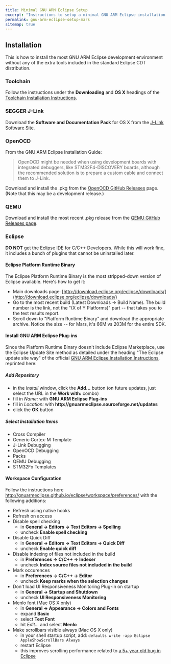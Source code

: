 ```yaml
---
title: Minimal GNU ARM Eclipse Setup
excerpt: "Instructions to setup a minimal GNU ARM Eclipse installation on Mac OS X (macOS) or Linux"
permalink: gnu-arm-eclipse-setup-mars
sitemap: true
---
```


## Installation
This is how to install the most GNU ARM Eclipse development environment without any of the extra tools included in the standard Eclipse CDT distribution.

### Toolchain
Follow the instructions under the **Downloading** and **OS X** headings of the [Toolchain Installation Instructions](http://gnuarmeclipse.github.io/toolchain/install/).

### SEGGER J-Link
Download the **Software and Documentation Pack** for OS X from the [J-Link Software Site](https://www.segger.com/jlink-software.html).

### OpenOCD
From the GNU ARM Eclipse Installation Guide:

> OpenOCD might be needed when using development boards with integrated debuggers, like STM32F4-DISCOVERY boards, although the recommended solution is to prepare a custom cable and connect them to J-Link.

Download and install the .pkg from the [OpenOCD GitHub Releases](https://github.com/gnuarmeclipse/openocd/releases/latest) page. (Note that this may be a development release.)

### QEMU
Download and install the most recent .pkg release from the [QEMU GitHub Releases page](https://github.com/gnuarmeclipse/qemu/releases/latest).

### Eclipse
**DO NOT** get the Eclipse IDE for C/C++ Developers. While this will work fine, it includes a bunch of plugins that cannot be uninstalled later.

#### Eclipse Platform Runtime Binary
The Eclipse Platform Runtime Binary is the most stripped-down version of Eclipse available. Here's how to get it:
* Main downloads page: [http://download.eclipse.org/eclipse/downloads/](http://download.eclipse.org/eclipse/downloads/)
* Go to the most recent build (Latest Downloads → Build Name). The build number is the link, not the "(X of Y Platforms)" part -- that takes you to the test results report.
* Scroll down to "Platform Runtime Binary" and download the appropriate archive. Notice the size -- for Mars, it's 66M vs 203M for the entire SDK.

#### Install GNU ARM Eclipse Plug-ins

Since the Platform Runtime Binary doesn't include Eclipse Marketplace, use the Eclipse Update Site method as detailed under the heading "The Eclipse update site way" of the official [GNU ARM Eclipse Installation Instructions](http://gnuarmeclipse.github.io/plugins/install/), reprinted here:

##### Add Repository

<ul>
  <li>in the <em>Install</em> window, click the <strong>Add…</strong> button (on future updates, just select the URL in the <strong>Work with:</strong> combo)</li>
  <li>fill in <em>Name:</em> with <strong>GNU ARM Eclipse Plug-ins</strong></li>
  <li>fill in <em>Location:</em> with <strong>http://gnuarmeclipse.sourceforge.net/updates</strong></li>
  <li>click the <strong>OK</strong> button</li>
</ul>

##### Select Installation Items

* Cross Compiler
* Generic Cortex-M Template
* J-Link Debugging
* OpenOCD Debugging
* Packs
* QEMU Debugging
* STM32Fx Templates

#### Workspace Configuration

Follow the instructions here <http://gnuarmeclipse.github.io/eclipse/workspace/preferences/> with the following additions:

* Refresh using native hooks
* Refresh on access
* Disable spell checking
	* in  **General → Editors → Text Editors → Spelling**
	* uncheck **Enable spell checking**
* Disable Quick Diff
	* in  **General → Editors → Text Editors → Quick Diff**
	* uncheck **Enable quick diff**
* Disable indexing of files not included in the build
	* in **Preferences → C/C++ → Indexer**
	* uncheck **Index source files not included in the build**
* Mark occurences
	* in **Preferences → C/C++ → Editor**
	* uncheck **Keep marks when the selection changes**
* Don't load UI Responsiveness Monitoring Plug-in on startup
	* in **General → Startup and Shutdown**
	* uncheck **UI Responsiveness Monitoring**
* Menlo font (Mac OS X only)
	* in **General → Appearance → Colors and Fonts**
	* expand **Basic**
	* select **Text Font**
	* hit *Edit...* and select **Menlo**
* Make scrollbars visible always (Mac OS X only)
	* in your shell startup script, add: `defaults write -app Eclipse AppleShowScrollBars Always`
	* restart Eclipse
	* this improves scrolling performance related to [a 5+ year old bug in Eclipse](https://bugs.eclipse.org/bugs/show_bug.cgi?id=366471)




